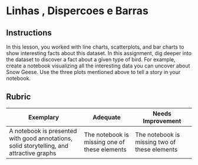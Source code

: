 # Linhas , Dispercoes e Barras 

## Instructions

In this lesson, you worked with line charts, scatterplots, and bar charts to show interesting facts about this dataset. In this assignment, dig deeper into the dataset to discover a fact about a given type of bird. For example, create a notebook visualizing all the interesting data you can uncover about Snow Geese. Use the three plots mentioned above to tell a story in your notebook.

## Rubric

Exemplary | Adequate | Needs Improvement
--- | --- | -- |
A notebook is presented with good annotations, solid storytelling, and attractive graphs | The notebook is missing one of these elements | The notebook is missing two of these elements